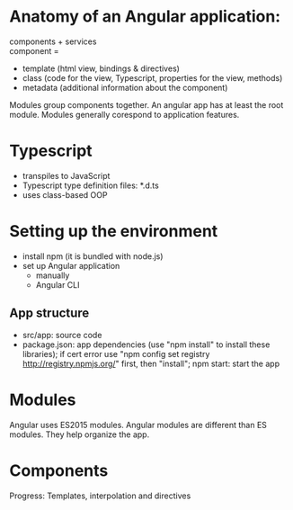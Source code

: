 # Anatomy of an Angular application:
components + services  
component = 
- template (html view, bindings & directives) 
- class (code for the view, Typescript, properties for the view, methods) 
- metadata (additional information about the component)

Modules group components together. An angular app has at least the root module. Modules generally corespond to application features.

# Typescript
- transpiles to JavaScript
- Typescript type definition files: *.d.ts
- uses class-based OOP

# Setting up the environment
- install npm (it is bundled with node.js)
- set up Angular application
  - manually
  - Angular CLI

## App structure
- src/app: source code
- package.json: app dependencies (use "npm install" to install these libraries); if cert error use "npm config set registry http://registry.npmjs.org/" first, then "install"; npm start: start the app

# Modules
Angular uses ES2015 modules. Angular modules are different than ES modules. They help organize the app.

# Components

Progress: Templates, interpolation and directives
